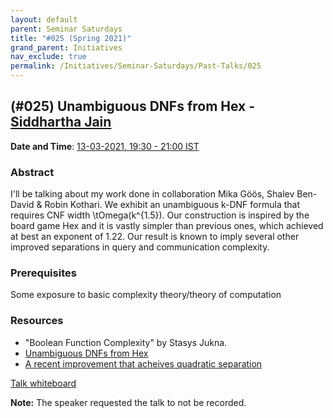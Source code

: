 ```yaml
---
layout: default
parent: Seminar Saturdays
title: "#025 (Spring 2021)"
grand_parent: Initiatives
nav_exclude: true
permalink: /Initiatives/Seminar-Saturdays/Past-Talks/025
---
```


(#025) **Unambiguous DNFs from Hex** - [Siddhartha Jain](http://sidjain.me/)
------------

**Date and Time**: [13-03-2021, 19:30 - 21:00 IST](https://calendar.google.com/calendar/event?eid=a2NmZ3FpYTZlZ2xlc2Fra2Y2YnN1N29iMmZfMjAyMTAzMTNUMTQwMDAwWiB2bmw5c2RxN29vZmlwaWJobzEzMnIyZTAyNEBn&ctz=Asia/Kolkata)

### Abstract
I'll be talking about my work done in collaboration Mika Göös, Shalev Ben-David & Robin Kothari. We exhibit an unambiguous k-DNF formula that requires CNF width \tOmega(k^{1.5}). Our construction is inspired by the board game Hex and it is vastly simpler than previous ones, which achieved at best an exponent of 1.22. Our result is known to imply several other improved separations in query and communication complexity.

### Prerequisites
Some exposure to basic complexity theory/theory of computation

### Resources
- "Boolean Function Complexity" by Stasys Jukna.
- [Unambiguous DNFs from Hex](https://arxiv.org/abs/2102.08348)
- [A recent improvement that acheives quadratic separation](https://arxiv.org/abs/2103.05593)

[Talk whiteboard](./slides_025.pdf)

**Note:** The speaker requested the talk to not be recorded.
